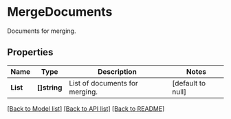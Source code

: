 # MergeDocuments
Documents for merging.

## Properties
Name | Type | Description | Notes
------------ | ------------- | ------------- | -------------
**List** | **[]string** | List of documents for merging. | [default to null]

[[Back to Model list]](../README.md#documentation-for-models) [[Back to API list]](../README.md#documentation-for-api-endpoints) [[Back to README]](../README.md)



